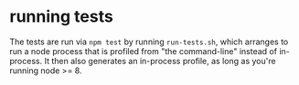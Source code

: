 running tests
===============================================================================

The tests are run via `npm test` by running `run-tests.sh`, which arranges
to run a node process that is profiled from "the command-line" instead of
in-process.  It then also generates an in-process profile, as long as you're
running node >= 8.
